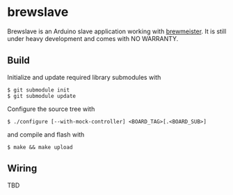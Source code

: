 # brewslave

Brewslave is an Arduino slave application working with
[brewmeister](https://github.com/matze/brewmeister). It is still under heavy
development and comes with NO WARRANTY.


## Build

Initialize and update required library submodules with

    $ git submodule init
    $ git submodule update

Configure the source tree with

    $ ./configure [--with-mock-controller] <BOARD_TAG>[.<BOARD_SUB>]

and compile and flash with

    $ make && make upload


## Wiring

TBD
